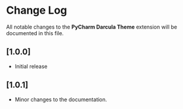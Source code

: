 # Change Log

All notable changes to the **PyCharm Darcula Theme** extension will be documented in this file.

## [1.0.0]

- Initial release

## [1.0.1]

- Minor changes to the documentation.
